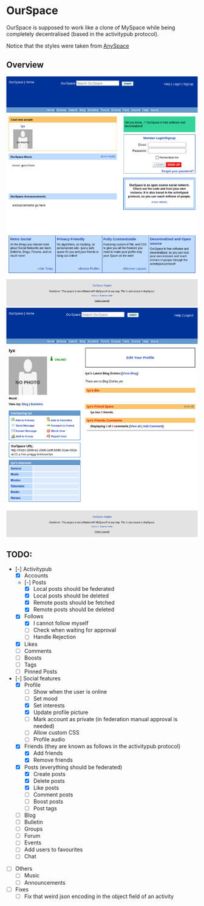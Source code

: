 # OurSpace

OurSpace is supposed to work like a clone of MySpace while being completely decentralised (based in the activitypub protocol).

Notice that the styles were taken from [AnySpace](https://anyspace.3to.moe/about.php)

## Overview

![](img/OurSpaceHome.png)
![](img/OurSpaceProfile.png)

## TODO:

- [-] Activitypub
    - [x] Accounts
    - [-] Posts
        - [x] Local posts should be federated
        - [x] Local posts should be deleted
        - [x] Remote posts should be fetched
        - [x] Remote posts should be deleted
    - [x] Follows
        - [x] I cannot follow myself
        - [ ] Check when waiting for approval
        - [ ] Handle Rejection
    - [x] Likes
    - [ ] Comments
    - [ ] Boosts
    - [ ] Tags
    - [ ] Pinned Posts

- [-] Social features
    - [x] Profile
        - [ ] Show when the user is online
        - [ ] Set mood
        - [x] Set interests
        - [x] Update profile picture
        - [ ] Mark account as private (in federation manual approval is needed)
        - [ ] Allow custom CSS
        - [ ] Profile audio
    - [x] Friends (they are known as follows in the activitypub protocol)
        - [x] Add friends
        - [x] Remove friends
    - [x] Posts (everything should be federated)
        - [x] Create posts
        - [x] Delete posts
        - [x] Like posts
        - [ ] Comment posts
        - [ ] Boost posts
        - [ ] Post tags
    - [ ] Blog
    - [ ] Bulletin
    - [ ] Groups
    - [ ] Forum
    - [ ] Events
    - [ ] Add users to favourites
    - [ ] Chat

- [ ] Others
    - [ ] Music
    - [ ] Announcements

- [ ] Fixes
    - [ ] Fix that weird json encoding in the object field of an activity
